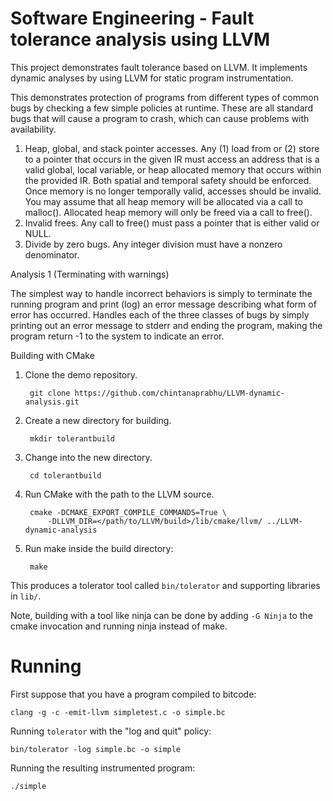 Software Engineering - Fault tolerance analysis using LLVM
==========================================================

This project demonstrates fault tolerance based on LLVM. It implements dynamic analyses by using LLVM for static program instrumentation.

This demonstrates protection of programs from different types of common bugs by checking a few simple policies at runtime. These are all standard bugs that will cause a program to crash, which can cause problems with availability.

1. Heap, global, and stack pointer accesses. Any (1) load from or (2) store to a pointer that occurs in the given IR must access an address that is a valid global, local variable, or heap allocated memory that occurs within the provided IR. Both spatial and temporal safety should be enforced. Once memory is no longer temporally valid, accesses should be invalid. You may assume that all heap memory will be allocated via a call to malloc(). Allocated heap memory will only be freed via a call to free().
2. Invalid frees. Any call to free() must pass a pointer that is either valid or NULL.
3. Divide by zero bugs. Any integer division must have a nonzero denominator.

Analysis 1 (Terminating with warnings)

The simplest way to handle incorrect behaviors is simply to terminate the running program and print (log) an error message describing what form of error has occurred. Handles each of the three classes of bugs by simply printing out an error message to stderr and ending the program, making the program return -1 to the system to indicate an error.

Building with CMake

1. Clone the demo repository.

        git clone https://github.com/chintanaprabhu/LLVM-dynamic-analysis.git

2. Create a new directory for building.

        mkdir tolerantbuild

3. Change into the new directory.

        cd tolerantbuild

4. Run CMake with the path to the LLVM source.

        cmake -DCMAKE_EXPORT_COMPILE_COMMANDS=True \
            -DLLVM_DIR=</path/to/LLVM/build>/lib/cmake/llvm/ ../LLVM-dynamic-analysis

5. Run make inside the build directory:

        make

This produces a tolerator tool called `bin/tolerator` and supporting
libraries in `lib/`.

Note, building with a tool like ninja can be done by adding `-G Ninja` to
the cmake invocation and running ninja instead of make.

Running
==============================================

First suppose that you have a program compiled to bitcode:

    clang -g -c -emit-llvm simpletest.c -o simple.bc

Running `tolerator` with the "log and quit" policy:

    bin/tolerator -log simple.bc -o simple

Running the resulting instrumented program:

    ./simple

